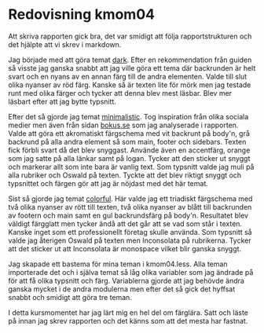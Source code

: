 ---
---
Redovisning kmom04
=========================

Att skriva rapporten gick bra, det var smidigt att följa rapportstrukturen och det hjälpte att vi skrev i markdown.

Jag började med att göra temat [dark](?style=04_dark). Efter en rekommendation från guiden så visste jag ganska snabbt att jag ville göra ett tema där backrunden är helt svart och en nyans av en annan färg till de andra elementen. Valde till slut olika nyanser av röd färg. Kanske så är texten lite för mörk men jag testade runt med olika färger och tycker att denna blev mest läsbar. Blev mer läsbart efter att jag bytte typsnitt.

Efter det så gjorde jag temat [minimalistic](?style=04_minimalistic). Tog inspiration från olika sociala medier men även från sidan [bokus.se](https://www.bokus.com/) som jag analyserade i rapporten. Valde att göra ett akromatiskt färgschema med vit backrunt på body'n, grå backrund på alla andra element så som main, footer och sidebars. Texten fick förbli svart då det blev snyggast. Använde även en accentfärg, orange som jag satte på alla länkar samt på logan. Tycker att den sticker ut snyggt och markerar allt som inte bara är vanlig text. Som typsnitt valde jag muli på alla rubriker och Oswald på texten. Tyckte att det blev riktigt snyggt och typsnittet och färgen gör att jag är nöjdast med det här temat.

Sist så gjorde jag temat [colorful](?style=04_colorful). Här valde jag ett triadiskt färgschema med två olika nyanser av rött till texten, två olika nyanser av blått till backrunden av footern och main samt en gul backrundsfärg på body'n. Resultatet blev väldigt färgglatt men tycker ändå att det går att se vad som står i texten. Kanske inget som ett professionellt företag skulle använda. Som typsnitt så valde jag återigen Oswald på texten men Inconsolata på rubrikerna. Tycker att det sticker ut att Inconsolata är monospace vilket blir ganska snyggt.

Jag skapade ett bastema för mina teman i kmom04.less. Alla teman importerade det och i själva temat så låg olika variabler som jag ändrade på för att få olika typsnitt och färg. Variablerna gjorde att jag behövde ändra ganska mycket i de andra modulerna men efter det så gick det hyffsat snabbt och smidigt att göra tre teman.

I detta kursmomentet har jag lärt mig en hel del om färglära. Satt och läste på innan jag skrev rapporten och det känns som att det mesta har fastnat.
